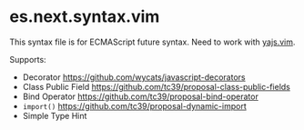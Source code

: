 # es.next.syntax.vim

This syntax file is for ECMAScript future syntax. Need to work with [yajs.vim][].

[yajs.vim]:https://github.com/othree/yajs.vim

Supports:

* Decorator <https://github.com/wycats/javascript-decorators>
* Class Public Field <https://github.com/tc39/proposal-class-public-fields>
* Bind Operator <https://github.com/tc39/proposal-bind-operator>
* `import()` <https://github.com/tc39/proposal-dynamic-import>
* Simple Type Hint

